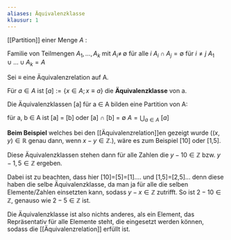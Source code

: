 ```yaml
---
aliases: Äquivalenzklasse 
klausur: 1
---
```


[[Partition]] einer Menge $A$ : 

Familie von Teilmengen $A_1,\ldots , A_k$ mit 
$A_i \ne\,\emptyset$ für alle  $i$ 
$A_i \cap A_j = \emptyset$ für  $i \ne j$ 
$A_1 \cup \ldots \cup A_k = A$

Sei ≡ eine Äquivalenzrelation auf  A. 

Für  $a ∈ A$    ist    $[a] := \{x ∈ A ; x ≡ a\}$ 
die **Äquivalenzklasse** von a. 

Die Äquivalenzklassen \[a] für  a ∈ A bilden eine Partition von A:

für  a, b ∈ A ist \[a] = \[b] oder \[a] ∩ \[b] = ∅ 
$A = \bigcup_{a\in A}\: [a]$

**Beim Beispiel** welches bei den [[Äquivalenzrelation]]en gezeigt wurde ($(x,y) ∈ ℝ$ genau dann, wenn $x−y ∈ℤ$.), wäre es zum Beispiel \[10] oder \[1,5]. 

Diese Äquivalenzklassen stehen dann für alle Zahlen die $y-10∈ℤ$ bzw. $y-1,5∈ℤ$ ergeben. 

Dabei ist zu beachten, dass hier \[10]=\[5]=\[1].... und \[1,5]=\[2,5]... denn diese haben die selbe Äquivalenzklasse, da man ja für alle die selben Elemente/Zahlen einsetzten kann, sodass $y-x ∈ ℤ$ zutrifft. So ist $2-10∈ℤ$, genauso wie $2-5∈ℤ$ ist. 

Die Äquivalenzklasse ist also nichts anderes, als ein Element, das Repräsentativ für alle Elemente steht, die eingesetzt werden können, sodass die [[Äquivalenzrelation]] erfüllt ist.